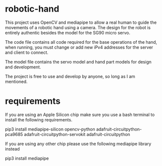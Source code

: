 # robotic-hand

This project uses OpenCV and mediapipe to allow a real human to guide the movements of a robotic hand using a camera. The design for the robot is entirely authentic besides the model for the SG90 micro servo.

The code file contains all code required for the base operations of the hand, when running, you must change or add new iPv4 addresses for the server and client to connect. 

The model file contains the servo model and hand part models for design and development.

The project is free to use and develop by anyone, so long as I am mentioned.

# requirements

If you are using an Apple Silicon chip make sure you use a bash terminal to install the following requirements. 

pip3 install mediapipe-silicon opencv-python adafruit-circuitpython-pca9685 adafruit-circuitpython-servokit adafruit-circuitpython

If you are using any other chip please use the following mediapipe library instead

pip3 install mediapipe
